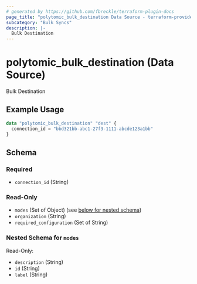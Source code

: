 ```yaml
---
# generated by https://github.com/fbreckle/terraform-plugin-docs
page_title: "polytomic_bulk_destination Data Source - terraform-provider-polytomic"
subcategory: "Bulk Syncs"
description: |-
  Bulk Destination
---
```


# polytomic_bulk_destination (Data Source)

Bulk Destination

## Example Usage

```terraform
data "polytomic_bulk_destination" "dest" {
  connection_id = "bbd321bb-abc1-27f3-1111-abcde123a1bb"
}
```

<!-- schema generated by tfplugindocs -->
## Schema

### Required

- `connection_id` (String)

### Read-Only

- `modes` (Set of Object) (see [below for nested schema](#nestedatt--modes))
- `organization` (String)
- `required_configuration` (Set of String)

<a id="nestedatt--modes"></a>
### Nested Schema for `modes`

Read-Only:

- `description` (String)
- `id` (String)
- `label` (String)


